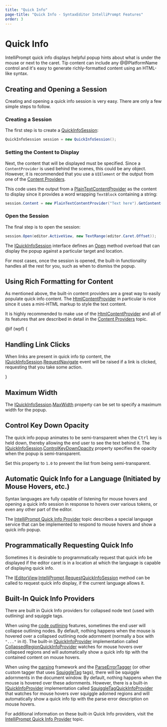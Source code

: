 ```yaml
---
title: "Quick Info"
page-title: "Quick Info - SyntaxEditor IntelliPrompt Features"
order: 3
---
```

# Quick Info

IntelliPrompt quick info displays helpful popup hints about what is under the mouse or next to the caret.  Tip content can include any @@PlatformName control and it's easy to generate richly-formatted content using an HTML-like syntax.

## Creating and Opening a Session

Creating and opening a quick info session is very easy.  There are only a few simple steps to follow.

### Creating a Session

The first step is to create a [QuickInfoSession](xref:@ActiproUIRoot.Controls.SyntaxEditor.IntelliPrompt.Implementation.QuickInfoSession):

```csharp
QuickInfoSession session = new QuickInfoSession();
```

### Setting the Content to Display

Next, the content that will be displayed must be specified.  Since a `ContentProvider` is used behind the scenes, this could be any object.  However, it is recommended that you use a `UIElement` or the output from one of the [Content Providers](popup-content-providers.md).

This code uses the output from a [PlainTextContentProvider](xref:@ActiproUIRoot.Controls.SyntaxEditor.IntelliPrompt.Implementation.PlainTextContentProvider) as the content to display since it provides a word wrapping `TextBlock` containing a string:

```csharp
session.Content = new PlainTextContentProvider("Text here").GetContent();
```

### Open the Session

The final step is to open the session:

```csharp
session.Open(editor.ActiveView, new TextRange(editor.Caret.Offset));
```

The [IQuickInfoSession](xref:@ActiproUIRoot.Controls.SyntaxEditor.IntelliPrompt.IQuickInfoSession) interface defines an [Open](xref:@ActiproUIRoot.Controls.SyntaxEditor.IntelliPrompt.IQuickInfoSession.Open*) method overload that can display the popup against a particular target and location.

For most cases, once the session is opened, the built-in functionality handles all the rest for you, such as when to dismiss the popup.

## Using Rich Formatting for Content

As mentioned above, the built-in content providers are a great way to easily populate quick info content.  The [HtmlContentProvider](xref:@ActiproUIRoot.Controls.SyntaxEditor.IntelliPrompt.Implementation.HtmlContentProvider) in particular is nice since it uses a mini-HTML markup to style the text content.

It is highly recommended to make use of the [HtmlContentProvider](xref:@ActiproUIRoot.Controls.SyntaxEditor.IntelliPrompt.Implementation.HtmlContentProvider) and all of its features that are described in detail in the [Content Providers](popup-content-providers.md) topic.

@if (wpf) {

## Handling Link Clicks

When links are present in quick info tip content, the [IQuickInfoSession](xref:@ActiproUIRoot.Controls.SyntaxEditor.IntelliPrompt.IQuickInfoSession).[RequestNavigate](xref:@ActiproUIRoot.Controls.SyntaxEditor.IntelliPrompt.IQuickInfoSession.RequestNavigate) event will be raised if a link is clicked, requesting that you take some action.

}

## Maximum Width

The [IQuickInfoSession](xref:@ActiproUIRoot.Controls.SyntaxEditor.IntelliPrompt.IQuickInfoSession).[MaxWidth](xref:@ActiproUIRoot.Controls.SyntaxEditor.IntelliPrompt.IQuickInfoSession.MaxWidth) property can be set to specify a maximum width for the popup.

## Control Key Down Opacity

The quick info popup animates to be semi-transparent when the <kbd>Ctrl</kbd> key is held down, thereby allowing the end user to see the text behind it.  The [IQuickInfoSession](xref:@ActiproUIRoot.Controls.SyntaxEditor.IntelliPrompt.IQuickInfoSession).[ControlKeyDownOpacity](xref:@ActiproUIRoot.Controls.SyntaxEditor.IntelliPrompt.IQuickInfoSession.ControlKeyDownOpacity) property specifies the opacity when the popup is semi-transparent.

Set this property to `1.0` to prevent the list from being semi-transparent.

## Automatic Quick Info for a Language (Initiated by Mouse Hovers, etc.)

Syntax languages are fully capable of listening for mouse hovers and opening a quick info session in response to hovers over various tokens, or even any other part of the editor.

The [IntelliPrompt Quick Info Provider](../../language-creation/provider-services/quick-info-provider.md) topic describes a special language service that can be implemented to respond to mouse hovers and show a quick info popup.

## Programmatically Requesting Quick Info

Sometimes it is desirable to programmatically request that quick info be displayed if the editor caret is in a location at which the language is capable of displaying quick info.

The [IEditorView](xref:@ActiproUIRoot.Controls.SyntaxEditor.IEditorView).[IntelliPrompt](xref:@ActiproUIRoot.Controls.SyntaxEditor.IEditorView.IntelliPrompt).[RequestQuickInfoSession](xref:@ActiproUIRoot.Controls.SyntaxEditor.IEditorViewIntelliPrompt.RequestQuickInfoSession*) method can be called to request quick info display, if the current language allows it.

## Built-In Quick Info Providers

There are built in Quick Info providers for collapsed node text (used with outlining) and squiggle tags.

When using the [code outlining](../../user-interface/outlining/outlining-general.md) features, sometimes the end user will collapse outlining nodes. By default, nothing happens when the mouse is hovered over a collapsed outlining node adornment (normally a box with `"..."` in it). The built-in [IQuickInfoProvider](xref:@ActiproUIRoot.Controls.SyntaxEditor.IntelliPrompt.IQuickInfoProvider) implementation called [CollapsedRegionQuickInfoProvider](xref:@ActiproUIRoot.Controls.SyntaxEditor.IntelliPrompt.Implementation.CollapsedRegionQuickInfoProvider) watches for mouse hovers over collapsed regions and will automatically show a quick info tip with the contained content on mouse hovers.

When using the [parsing](../../text-parsing/parsing/index.md) framework and the [ParseErrorTagger](xref:ActiproSoftware.Text.Tagging.Implementation.ParseErrorTagger) (or other custom tagger that uses [SquiggleTag](xref:ActiproSoftware.Text.Tagging.Implementation.SquiggleTag) tags), there will be squiggle adornments in the document window. By default, nothing happens when the mouse is hovered over these adornments. However, there is a built-in [IQuickInfoProvider](xref:@ActiproUIRoot.Controls.SyntaxEditor.IntelliPrompt.IQuickInfoProvider) implementation called [SquiggleTagQuickInfoProvider](xref:@ActiproUIRoot.Controls.SyntaxEditor.IntelliPrompt.Implementation.SquiggleTagQuickInfoProvider) that watches for mouse hovers over squiggle adorned regions and will automatically show a quick info tip with the parse error description on mouse hovers.

For additional information on these built-in Quick Info providers, visit the [IntelliPrompt Quick Info Provider](../../language-creation/provider-services/quick-info-provider.md) topic.
